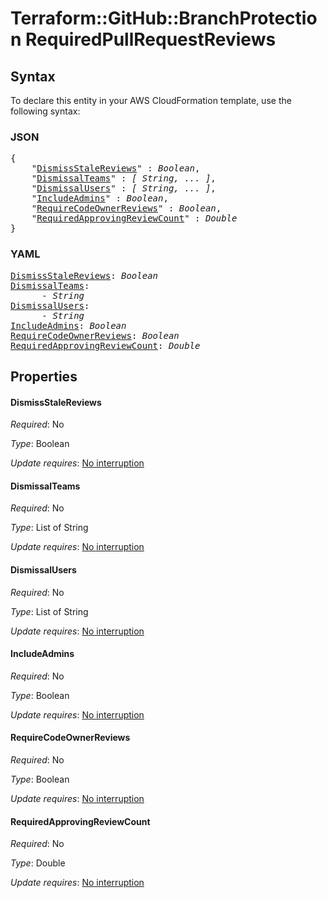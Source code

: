 # Terraform::GitHub::BranchProtection RequiredPullRequestReviews

## Syntax

To declare this entity in your AWS CloudFormation template, use the following syntax:

### JSON

<pre>
{
    "<a href="#dismissstalereviews" title="DismissStaleReviews">DismissStaleReviews</a>" : <i>Boolean</i>,
    "<a href="#dismissalteams" title="DismissalTeams">DismissalTeams</a>" : <i>[ String, ... ]</i>,
    "<a href="#dismissalusers" title="DismissalUsers">DismissalUsers</a>" : <i>[ String, ... ]</i>,
    "<a href="#includeadmins" title="IncludeAdmins">IncludeAdmins</a>" : <i>Boolean</i>,
    "<a href="#requirecodeownerreviews" title="RequireCodeOwnerReviews">RequireCodeOwnerReviews</a>" : <i>Boolean</i>,
    "<a href="#requiredapprovingreviewcount" title="RequiredApprovingReviewCount">RequiredApprovingReviewCount</a>" : <i>Double</i>
}
</pre>

### YAML

<pre>
<a href="#dismissstalereviews" title="DismissStaleReviews">DismissStaleReviews</a>: <i>Boolean</i>
<a href="#dismissalteams" title="DismissalTeams">DismissalTeams</a>: <i>
      - String</i>
<a href="#dismissalusers" title="DismissalUsers">DismissalUsers</a>: <i>
      - String</i>
<a href="#includeadmins" title="IncludeAdmins">IncludeAdmins</a>: <i>Boolean</i>
<a href="#requirecodeownerreviews" title="RequireCodeOwnerReviews">RequireCodeOwnerReviews</a>: <i>Boolean</i>
<a href="#requiredapprovingreviewcount" title="RequiredApprovingReviewCount">RequiredApprovingReviewCount</a>: <i>Double</i>
</pre>

## Properties

#### DismissStaleReviews

_Required_: No

_Type_: Boolean

_Update requires_: [No interruption](https://docs.aws.amazon.com/AWSCloudFormation/latest/UserGuide/using-cfn-updating-stacks-update-behaviors.html#update-no-interrupt)

#### DismissalTeams

_Required_: No

_Type_: List of String

_Update requires_: [No interruption](https://docs.aws.amazon.com/AWSCloudFormation/latest/UserGuide/using-cfn-updating-stacks-update-behaviors.html#update-no-interrupt)

#### DismissalUsers

_Required_: No

_Type_: List of String

_Update requires_: [No interruption](https://docs.aws.amazon.com/AWSCloudFormation/latest/UserGuide/using-cfn-updating-stacks-update-behaviors.html#update-no-interrupt)

#### IncludeAdmins

_Required_: No

_Type_: Boolean

_Update requires_: [No interruption](https://docs.aws.amazon.com/AWSCloudFormation/latest/UserGuide/using-cfn-updating-stacks-update-behaviors.html#update-no-interrupt)

#### RequireCodeOwnerReviews

_Required_: No

_Type_: Boolean

_Update requires_: [No interruption](https://docs.aws.amazon.com/AWSCloudFormation/latest/UserGuide/using-cfn-updating-stacks-update-behaviors.html#update-no-interrupt)

#### RequiredApprovingReviewCount

_Required_: No

_Type_: Double

_Update requires_: [No interruption](https://docs.aws.amazon.com/AWSCloudFormation/latest/UserGuide/using-cfn-updating-stacks-update-behaviors.html#update-no-interrupt)

